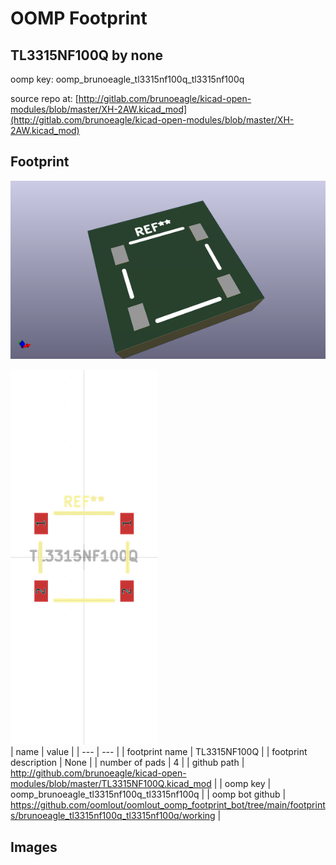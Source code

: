 # OOMP Footprint  
## TL3315NF100Q  by none  
  
oomp key: oomp_brunoeagle_tl3315nf100q_tl3315nf100q  
  
source repo at: [http://gitlab.com/brunoeagle/kicad-open-modules/blob/master/XH-2AW.kicad_mod](http://gitlab.com/brunoeagle/kicad-open-modules/blob/master/XH-2AW.kicad_mod)  
## Footprint  
  
[![working_kicad_pcb_3d.png](working_kicad_pcb_3d_600.png)](working_kicad_pcb_3d.png)  
  
[![working.png](working_600.png)](working.png)  
| name | value | 
| --- | --- | 
| footprint name | TL3315NF100Q | 
| footprint description | None | 
| number of pads | 4 | 
| github path | http://github.com/brunoeagle/kicad-open-modules/blob/master/TL3315NF100Q.kicad_mod | 
| oomp key | oomp_brunoeagle_tl3315nf100q_tl3315nf100q | 
| oomp bot github | https://github.com/oomlout/oomlout_oomp_footprint_bot/tree/main/footprints/brunoeagle_tl3315nf100q_tl3315nf100q/working | 
## Images  
